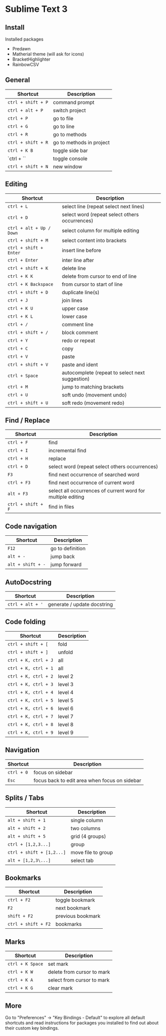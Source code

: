 # Sublime Text 3

## Install
Installed packages
* Predawn
* Matherial theme (will ask for icons)
* BracketHighlighter
* RainbowCSV

## General

| Shortcut | Description |
| ---------| ----------- |
| `ctrl + shift + P`  |   command prompt |
| `ctrl + alt + P`    |   switch project |
| `ctrl + P`  |   go to file |
| `ctrl + G`  |   go to line |
| `ctrl + R`  |   go to methods |
| `ctrl + shift + R`  |   go to methods in project |
| `ctrl + K B`    |   toggle side bar |
| `ctrl + ``  |   toggle console |
| `ctrl + shift + N`  |   new window |

## Editing

| Shortcut | Description |
| ---------| ----------- |
| `ctrl + L`              |   select line (repeat select next lines) |
| `ctrl + D`              |   select word (repeat select others occurrences) |
| `ctrl + alt + Up / Down`|   select column for multiple editing |
| `ctrl + shift + M`      |   select content into brackets |
| `ctrl + shift + Enter`  |   insert line before |
| `ctrl + Enter`          |   inter line after |
| `ctrl + shift + K`      |   delete line |
| `ctrl + K K`            |   delete from cursor to end of line |
| `ctrl + K Backspace`    |   from cursor to start of line |
| `ctrl + shift + D`      |   duplicate line(s) |
| `ctrl + J`              |   join lines |
| `ctrl + K U`            |   upper case |
| `ctrl + K L`            |   lower case |
| `ctrl + /`              |   comment line |
| `ctrl + shift + /`      |   block comment |
| `ctrl + Y`              |   redo or repeat |
| `ctrl + C`              |   copy |
| `ctrl + V`              |   paste |
| `ctrl + shift + V`      |   paste and ident |
| `ctrl + Space`          |   autocomplete (repeat to select next suggestion) |
| `ctrl + M`              |   jump to matching brackets |
| `ctrl + U`              |   soft undo (movement undo) |
| `ctrl + shift + U`      |   soft redo (movement redo) |

## Find / Replace

| Shortcut | Description |
| ---------| ----------- |
| `ctrl + F`  |   find |
| `ctrl + I`  |   incremental find |
| `ctrl + H`  |   replace |
| `ctrl + D`  |   select word (repeat select others occurrences) |
| `F3`        |   find next occurrence of searched word |
| `ctrl + F3` |   find next occurrence of current word |
| `alt + F3`  |   select all occurrences of current word for multiple editing |
| `ctrl + shift + F`  |   find in files |

## Code navigation

| Shortcut | Description |
| ---------| ----------- |
| `F12 `              |   go to definition |
| `alt + -`           |   jump back |
| `alt + shift + -`   |   jump forward |

## AutoDocstring

| Shortcut | Description |
| ---------| ----------- |
| `ctrl + alt + '`    |   generate / update docstring

## Code folding

| Shortcut | Description |
| ---------| ----------- |
| `ctrl + shift + [ `     |   fold
| `ctrl + shift + ]`      |   unfold
| `ctrl + K, ctrl + J`    |    all
| `ctrl + K, ctrl + 1`    |    all
| `ctrl + K, ctrl + 2`    |    level 2
| `ctrl + K, ctrl + 3`    |    level 3
| `ctrl + K, ctrl + 4`    |    level 4
| `ctrl + K, ctrl + 5`    |    level 5
| `ctrl + K, ctrl + 6`    |    level 6
| `ctrl + K, ctrl + 7`    |    level 7
| `ctrl + K, ctrl + 8`    |    level 8
| `ctrl + K, ctrl + 9`    |    level 9

## Navigation

| Shortcut | Description |
| ---------| ----------- |
| `ctrl + 0`  |   focus on sidebar |
| `Esc`       |   focus back to edit area when focus on sidebar |

## Splits / Tabs

| Shortcut | Description |
| ---------| ----------- |
| `alt + shift + 1`           |   single column |
| `alt + shift + 2`           |   two columns |
| `alt + shift + 5`           |   grid (4 groups) |
| `ctrl + [1,2,3...]`         |   group |
| `ctrl + shift + [1,2...]`   |   move file to group |
| `alt + [1,2,3\...]`         |   select tab |

## Bookmarks

| Shortcut | Description |
| ---------| ----------- |
| `ctrl + F2`         |   toggle bookmark |
| `F2`                |   next bookmark |
| `shift + F2`        |   previous bookmark |
| `ctrl + shift + F2` |    bookmarks |

## Marks

| Shortcut | Description |
| ---------| ----------- |
| `ctrl + K Space`    |   set mark |
| `ctrl + K W`        |   delete from cursor to mark |
| `ctrl + K A`        |   select from cursor to mark |
| `ctrl + K G`        |   clear mark |

## More

Go to "Preferences" → "Key Bindings - Default" to explore all default shortcuts and read instructions for packages you installed to find out about their custom key bindings.
